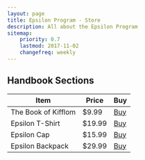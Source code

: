 ```yaml
---
layout: page
title: Epsilon Program - Store
description: All about the Epsilon Program
sitemap:
    priority: 0.7
    lastmod: 2017-11-02
    changefreq: weekly
---
```

## Handbook Sections
<div class="table-wrapper">
	<table>
		<thead>
			<tr>
				<th>Item</th>
				<th>Price</th>
				<th>Buy</th>
			</tr>
		</thead>
		<tbody>
			<tr>
				<td>The Book of Kifflom</td>
				<td>$9.99</td>
				<td><a href="https://docs.google.com/document/d/1YEsNlpNSiBtz_KLnVm1x_yShn-VeSdvLTSBXLdV_Ra4/" class="button">Buy</a></td>
			</tr>
			<tr>
				<td>Epsilon T-Shirt</td>
				<td>$19.99</td>
				<td><a href="#" class="button">Buy</a></td>
			</tr>
			<tr>
				<td>Epsilon Cap</td>
				<td>$15.99</td>
				<td><a href="#" class="button">Buy</a></td>
			</tr>
			<tr>
				<td>Epsilon Backpack</td>
				<td>$29.99</td>
				<td><a href="#" class="button">Buy</a></td>
			</tr>
		</tbody>
	</table>
</div>
